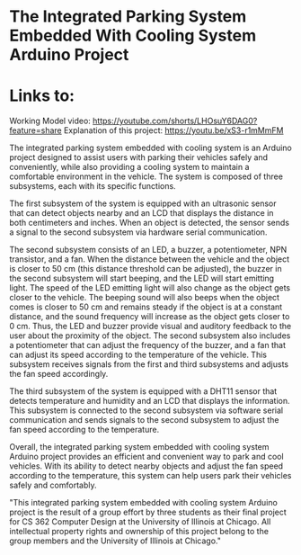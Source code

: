 # The Integrated Parking System Embedded With Cooling System Arduino Project

# Links to:
 Working Model video: https://youtube.com/shorts/LHOsuY6DAG0?feature=share 
 Explanation of this project: https://youtu.be/xS3-r1mMmFM

The integrated parking system embedded with cooling system is an Arduino project designed to assist users with parking their vehicles safely and conveniently, while also providing a cooling system to maintain a comfortable environment in the vehicle. The system is composed of three subsystems, each with its specific functions.

The first subsystem of the system is equipped with an ultrasonic sensor that can detect objects nearby and an LCD that displays the distance in both centimeters and inches. When an object is detected, the sensor sends a signal to the second subsystem via hardware serial communication.

The second subsystem consists of an LED, a buzzer, a potentiometer, NPN transistor, and a fan. When the distance between the vehicle and the object is closer to 50 cm (this distance threshold can be adjusted), the buzzer in the second subsystem will start beeping, and the LED will start emitting light. The speed of the LED emitting light will also change as the object gets closer to the vehicle. The beeping sound will also beeps when the object comes is closer to 50 cm and remains steady if the object is at a constant distance, and the sound frequency will increase as the object gets closer to 0 cm. Thus, the LED and buzzer provide visual and auditory feedback to the user about the proximity of the object. The second subsystem also includes a potentiometer that can adjust the frequency of the buzzer, and a fan that can adjust its speed according to the temperature of the vehicle. This subsystem receives signals from the first and third subsystems and adjusts the fan speed accordingly.

The third subsystem of the system is equipped with a DHT11 sensor that detects temperature and humidity and an LCD that displays the information. This subsystem is connected to the second subsystem via software serial communication and sends signals to the second subsystem to adjust the fan speed according to the temperature. 

Overall, the integrated parking system embedded with cooling system Arduino project provides an efficient and convenient way to park and cool vehicles. With its ability to detect nearby objects and adjust the fan speed according to the temperature, this system can help users park their vehicles safely and comfortably.


"This integrated parking system embedded with cooling system Arduino project is the result of a group effort by three students as their final project for CS 362 Computer Design at the University of Illinois at Chicago. All intellectual property rights and ownership of this project belong to the group members and the University of Illinois at Chicago."

